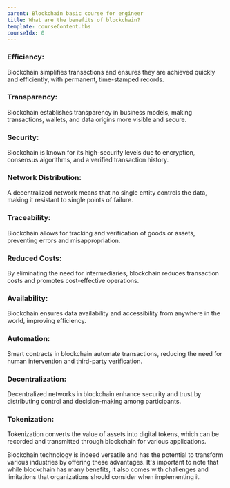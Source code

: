 ```yaml
---
parent: Blockchain basic course for engineer
title: What are the benefits of blockchain?
template: courseContent.hbs
courseIdx: 0
---
```


### Efficiency:
Blockchain simplifies transactions and ensures they are achieved quickly and efficiently, with permanent, time-stamped records.

### Transparency:
Blockchain establishes transparency in business models, making transactions, wallets, and data origins more visible and secure.

### Security:
Blockchain is known for its high-security levels due to encryption, consensus algorithms, and a verified transaction history.

### Network Distribution:
A decentralized network means that no single entity controls the data, making it resistant to single points of failure.

### Traceability:
Blockchain allows for tracking and verification of goods or assets, preventing errors and misappropriation.

### Reduced Costs:
By eliminating the need for intermediaries, blockchain reduces transaction costs and promotes cost-effective operations.

### Availability:
Blockchain ensures data availability and accessibility from anywhere in the world, improving efficiency.

### Automation:
Smart contracts in blockchain automate transactions, reducing the need for human intervention and third-party verification.

### Decentralization:
Decentralized networks in blockchain enhance security and trust by distributing control and decision-making among participants.

### Tokenization:
Tokenization converts the value of assets into digital tokens, which can be recorded and transmitted through blockchain for various applications.

Blockchain technology is indeed versatile and has the potential to transform various industries by offering these advantages. It's important to note that while blockchain has many benefits, it also comes with challenges and limitations that organizations should consider when implementing it.
